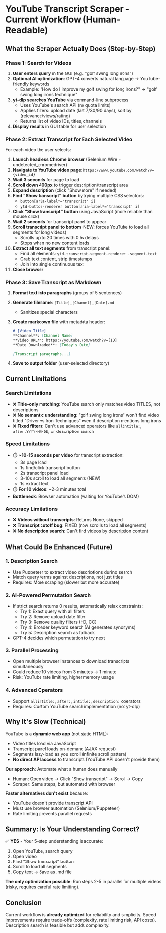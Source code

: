 # YouTube Transcript Scraper - Current Workflow (Human-Readable)

## What the Scraper Actually Does (Step-by-Step)

### **Phase 1: Search for Videos**

1. **User enters query** in the GUI (e.g., "golf swing long irons")
2. **Optional AI optimization**: GPT-4 converts natural language → YouTube-friendly keywords
   - Example: "How do I improve my golf swing for long irons?" → "golf swing long irons technique"
3. **yt-dlp searches YouTube** via command-line subprocess
   - Uses YouTube's search API (no quota limits)
   - Applies filters: upload date (last 7/30/90 days), sort by (relevance/views/rating)
   - Returns list of video IDs, titles, channels
4. **Display results** in GUI table for user selection

### **Phase 2: Extract Transcript for Each Selected Video**

For each video the user selects:

1. **Launch headless Chrome browser** (Selenium Wire + undetected_chromedriver)
2. **Navigate to YouTube video page**: `https://www.youtube.com/watch?v={video_id}`
3. **Wait 3 seconds** for page to load
4. **Scroll down 400px** to trigger description/transcript area
5. **Expand description** (click "Show more" if needed)
6. **Find "Show transcript" button** by trying multiple CSS selectors:
   - `button[aria-label*='transcript' i]`
   - `ytd-button-renderer button[aria-label*='transcript' i]`
7. **Click "Show transcript" button** using JavaScript (more reliable than mouse click)
8. **Wait 2 seconds** for transcript panel to appear
9. **Scroll transcript panel to bottom** (NEW: forces YouTube to load all segments for long videos)
   - Scrolls up to 20 times with 0.5s delays
   - Stops when no new content loads
10. **Extract all text segments** from transcript panel:
    - Find all elements: `ytd-transcript-segment-renderer .segment-text`
    - Grab text content, strip timestamps
    - Join into single continuous text
11. **Close browser**

### **Phase 3: Save Transcript as Markdown**

1. **Format text into paragraphs** (groups of 5 sentences)
2. **Generate filename**: `[Title]_[Channel]_[Date].md`
   - Sanitizes special characters
3. **Create markdown file** with metadata header:

   ```markdown
   # [Video Title]
   **Channel**: [Channel Name]
   **Video URL**: https://youtube.com/watch?v=[ID]
   **Date Downloaded**: [Today's Date]

   [Transcript paragraphs...]
   ```

4. **Save to output folder** (user-selected directory)

## **Current Limitations**

### **Search Limitations**

- ❌ **Title-only matching**: YouTube search only matches video TITLES, not descriptions
- ❌ **No semantic understanding**: "golf swing long irons" won't find video titled "Driver vs Iron Techniques" even if description mentions long irons
- ❌ **Fixed filters**: Can't use advanced operators like `allintitle:`, `after:YYYY-MM-DD`, or description search

### **Speed Limitations**

- ⏱️ **~10-15 seconds per video** for transcript extraction:
  - 3s page load
  - 1s find/click transcript button
  - 2s transcript panel load
  - 3-10s scroll to load all segments (NEW)
  - 1s extract text
- ⏱️ **For 10 videos**: ~2-3 minutes total
- **Bottleneck**: Browser automation (waiting for YouTube's DOM)

### **Accuracy Limitations**

- ❌ **Videos without transcripts**: Returns None, skipped
- ❌ **Transcript cutoff bug**: FIXED (now scrolls to load all segments)
- ❌ **No description search**: Can't find videos by description content

## **What Could Be Enhanced (Future)**

### **1. Description Search**

- Use Puppeteer to extract video descriptions during search
- Match query terms against descriptions, not just titles
- Requires: More scraping (slower but more accurate)

### **2. AI-Powered Permutation Search**

- If strict search returns 0 results, automatically relax constraints:
  - Try 1: Exact query with all filters
  - Try 2: Remove upload date filter
  - Try 3: Remove quality filters (HD, CC)
  - Try 4: Broader keyword search (AI generates synonyms)
  - Try 5: Description search as fallback
- GPT-4 decides which permutation to try next

### **3. Parallel Processing**

- Open multiple browser instances to download transcripts simultaneously
- Could reduce 10 videos from 3 minutes → 1 minute
- Risk: YouTube rate limiting, higher memory usage

### **4. Advanced Operators**

- Support `allintitle:`, `after:`, `intitle:`, `description:` operators
- Requires: Custom YouTube search implementation (not yt-dlp)

## **Why It's Slow (Technical)**

YouTube is a **dynamic web app** (not static HTML):

- Video titles load via JavaScript
- Transcript panel loads on-demand (AJAX request)
- Segments lazy-load as you scroll (infinite scroll pattern)
- **No direct API access** to transcripts (YouTube API doesn't provide them)

**Our approach**: Automate what a human does manually

- Human: Open video → Click "Show transcript" → Scroll → Copy
- Scraper: Same steps, but automated with browser

**Faster alternatives don't exist** because:

- YouTube doesn't provide transcript API
- Must use browser automation (Selenium/Puppeteer)
- Rate limiting prevents parallel requests

## **Summary: Is Your Understanding Correct?**

✅ **YES** - Your 5-step understanding is accurate:

1. Open YouTube, search query
2. Open video
3. Find "Show transcript" button
4. Scroll to load all segments
5. Copy text → Save as .md file

**The only optimization possible**: Run steps 2-5 in parallel for multiple videos (risky, requires careful rate limiting).

## **Conclusion**

Current workflow is **already optimized** for reliability and simplicity. Speed improvements require trade-offs (complexity, rate limiting risk, API costs). Description search is feasible but adds complexity.

